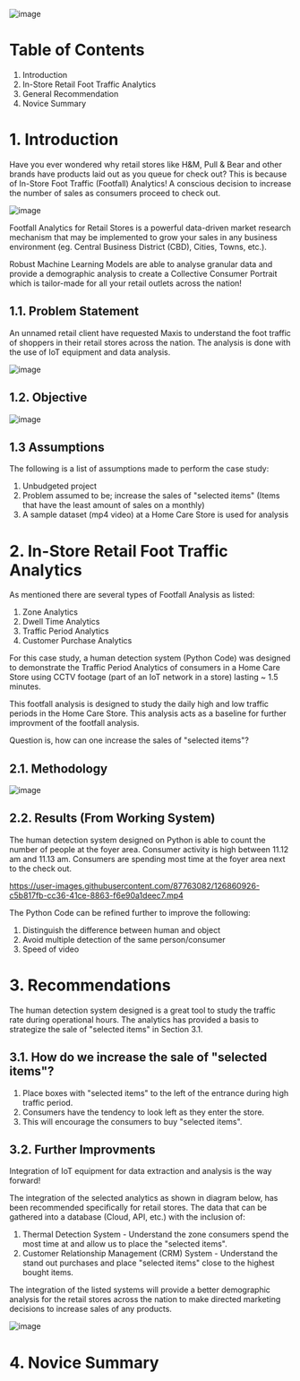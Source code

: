 ![image](https://user-images.githubusercontent.com/87763082/126652641-53e34715-e0a1-4fdc-b0a1-9f3ceb9b12cf.png)

# Table of Contents 
1. Introduction 
2. In-Store Retail Foot Traffic Analytics
3. General Recommendation
4. Novice Summary 

# 1. Introduction

Have you ever wondered why retail stores like H&M, Pull & Bear and other brands have products laid out as you queue for check out? This is because of In-Store Foot Traffic (Footfall) Analytics! A conscious decision to increase the number of sales as consumers proceed to check out.

![image](https://user-images.githubusercontent.com/87763082/126803209-29d938fb-684c-414b-9edc-625844d1b52b.png)

Footfall Analytics for Retail Stores is a powerful data-driven market research mechanism that may be implemented to grow your sales in any business environment (eg. Central Business District (CBD), Cities, Towns, etc.).

Robust Machine Learning Models are able to analyse granular data and provide a demographic analysis to create a Collective Consumer Portrait which is tailor-made for all your retail outlets across the nation!

## 1.1. Problem Statement

An unnamed retail client have requested Maxis to understand the foot traffic of shoppers in their retail stores across the nation. The analysis is done with the use of IoT equipment and data analysis. 

![image](https://user-images.githubusercontent.com/87763082/126859625-03b22c9e-ef5c-4bf9-b3ae-9ebb51157fbb.png)

## 1.2. Objective 

![image](https://user-images.githubusercontent.com/87763082/126859703-a8159899-0caf-4ac1-a779-82fe1dbb1add.png)

## 1.3 Assumptions 

The following is a list of assumptions made to perform the case study: 
1. Unbudgeted project
2. Problem assumed to be; increase the sales of "selected items" (Items that have the least amount of sales on a monthly) 
3. A sample dataset (mp4 video) at a Home Care Store is used for analysis 

# 2. In-Store Retail Foot Traffic Analytics 
As mentioned there are several types of Footfall Analysis as listed: 

1. Zone Analytics 
2. Dwell Time Analytics 
3. Traffic Period Analytics 
4. Customer Purchase Analytics 

For this case study, a human detection system (Python Code) was designed to demonstrate the Traffic Period Analytics of consumers in a Home Care Store using CCTV footage (part of an IoT network in a store) lasting ~ 1.5 minutes. 

This footfall analysis is designed to study the daily high and low traffic periods in the Home Care Store. This analysis acts as a baseline for further improvment of the footfall analysis.

Question is, how can one increase the sales of "selected items"?

## 2.1. Methodology

![image](https://user-images.githubusercontent.com/87763082/126859741-7a03911a-c454-46b1-b3d3-2d65e1b7892c.png)

## 2.2. Results (From Working System)

The human detection system designed on Python is able to count the number of people at the foyer area. Consumer activity is high between 11.12 am and 11.13 am. Consumers are spending most time at the foyer area next to the check out. 

https://user-images.githubusercontent.com/87763082/126860926-c5b817fb-cc36-41ce-8863-f6e90a1deec7.mp4

The Python Code can be refined further to improve the following: 
1. Distinguish the difference between human and object
2. Avoid multiple detection of the same person/consumer
3. Speed of video 

# 3. Recommendations

The human detection system designed is a great tool to study the traffic rate during operational hours. The analytics has provided a basis to strategize the sale of "selected items" in Section 3.1.

## 3.1. How do we increase the sale of "selected items"?
1. Place boxes with "selected items" to the left of the entrance during high traffic period. 
2. Consumers have the tendency to look left as they enter the store. 
3. This will encourage the consumers to buy "selected items".

## 3.2. Further Improvments 
Integration of IoT equipment for data extraction and analysis is the way forward! 

The integration of the selected analytics as shown in diagram below, has been recommended specifically for retail stores. The data that can be gathered into a database (Cloud, API, etc.) with the inclusion of:
1. Thermal Detection System - Understand the zone consumers spend the most time at and allow us to place the "selected items".
2. Customer Relationship Management (CRM) System - Understand the stand out purchases and place "selected items" close to the highest bought items.

The integration of the listed systems will provide a better demographic analysis for the retail stores across the nation to make directed marketing decisions to increase sales of any products. 

![image](https://user-images.githubusercontent.com/87763082/126858833-254966e1-7fa4-480b-8dc7-b90cd95e6648.png)

# 4. Novice Summary 

